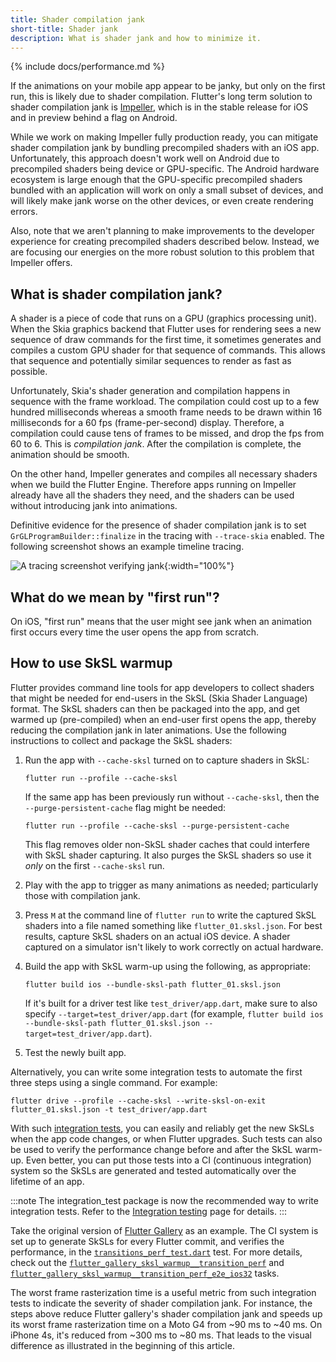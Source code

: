 ```yaml
---
title: Shader compilation jank
short-title: Shader jank
description: What is shader jank and how to minimize it.
---
```


{% include docs/performance.md %}

If the animations on your mobile app appear to be janky,
but only on the first run,
this is likely due to shader compilation.
Flutter's long term solution to
shader compilation jank is [Impeller][],
which is in the stable release for iOS
and in preview behind a flag on Android.

[Impeller]: {{site.repo.flutter}}/wiki/Impeller

While we work on making Impeller fully production ready,
you can mitigate shader compilation jank by bundling
precompiled shaders with an iOS app.
Unfortunately, this approach doesn't work well on Android
due to precompiled shaders being device or GPU-specific.
The Android hardware ecosystem is large enough that the
GPU-specific precompiled shaders bundled with an application
will work on only a small subset of devices,
and will likely make jank worse on the other devices,
or even create rendering errors.

Also, note that we aren't planning to make
improvements to the developer experience for creating
precompiled shaders described below. Instead,
we are focusing our energies on the more robust
solution to this problem that Impeller offers.

## What is shader compilation jank?

A shader is a piece of code that runs on a
GPU (graphics processing unit).
When the Skia graphics backend that Flutter uses for rendering
sees a new sequence of draw commands for the first time,
it sometimes generates and compiles a
custom GPU shader for that sequence of commands.
This allows that sequence and potentially similar sequences
to render as fast as possible.

Unfortunately, Skia's shader generation and compilation
happens in sequence with the frame workload.
The compilation could cost up to a few hundred milliseconds
whereas a smooth frame needs to be drawn within 16 milliseconds
for a 60 fps (frame-per-second) display.
Therefore, a compilation could cause tens of frames
to be missed, and drop the fps from 60 to 6.
This is _compilation jank_.
After the compilation is complete,
the animation should be smooth.

On the other hand, Impeller generates and compiles all
necessary shaders when we build the Flutter Engine.
Therefore apps running on Impeller already have
all the shaders they need, and the shaders can be used
without introducing jank into animations.

Definitive evidence for the presence of shader compilation jank
is to set `GrGLProgramBuilder::finalize` in the tracing
with `--trace-skia` enabled.
The following screenshot shows an example timeline tracing.

![A tracing screenshot verifying jank](/assets/images/docs/perf/render/tracing.png){:width="100%"}

## What do we mean by "first run"?

On iOS, "first run" means that the user might see
jank when an animation first occurs every time
the user opens the app from scratch.

## How to use SkSL warmup

Flutter provides command line tools
for app developers to collect shaders that might be needed
for end-users in the SkSL (Skia Shader Language) format.
The SkSL shaders can then be packaged into the app,
and get warmed up (pre-compiled) when an end-user first
opens the app, thereby reducing the compilation
jank in later animations.
Use the following instructions to collect
and package the SkSL shaders:

<ol>
<li>

Run the app with `--cache-sksl` turned on
to capture shaders in SkSL:

```console
flutter run --profile --cache-sksl
```

If the same app has been previously run
without `--cache-sksl`, then the
`--purge-persistent-cache` flag might be needed:

```console
flutter run --profile --cache-sksl --purge-persistent-cache
```

This flag removes older non-SkSL shader caches that
could interfere with SkSL shader capturing.
It also purges the SkSL shaders so use it *only* on the first
`--cache-sksl` run.
</li>

<li>

Play with the app to trigger as many animations
as needed; particularly those with compilation jank.

</li>

<li> 

Press `M` at the command line of `flutter run` to
 write the captured SkSL shaders into a file named something like
`flutter_01.sksl.json`.
For best results,
capture SkSL shaders on an actual iOS device.
A shader captured on a simulator isn't likely to work correctly
on actual hardware.

</li>

<li> 

Build the app with SkSL warm-up using the following,
as appropriate:

```console
flutter build ios --bundle-sksl-path flutter_01.sksl.json
```

If it's built for a driver test like `test_driver/app.dart`,
make sure to also specify `--target=test_driver/app.dart`
(for example, `flutter build ios --bundle-sksl-path
flutter_01.sksl.json --target=test_driver/app.dart`).

</li>

<li> Test the newly built app.
</li>
</ol>

Alternatively, you can write some integration tests to
automate the first three steps using a single command.
For example:

```console
flutter drive --profile --cache-sksl --write-sksl-on-exit flutter_01.sksl.json -t test_driver/app.dart
```

With such [integration tests][],
you can easily and reliably get the
new SkSLs when the app code changes,
or when Flutter upgrades.
Such tests can also be used to verify the performance change
before and after the SkSL warm-up.
Even better, you can put those tests into a
CI (continuous integration) system so the
SkSLs are generated and tested automatically over the lifetime of an app.

[integration tests]: /cookbook/testing/integration/introduction

:::note
The integration_test package is now the recommended way
to write integration tests. Refer to the
[Integration testing](/testing/integration-tests/)
page for details.
:::

Take the original version of [Flutter Gallery][] as an example.
The CI system is set up to generate SkSLs for every Flutter commit,
and verifies the performance, in the [`transitions_perf_test.dart`][] test.
For more details,
check out the [`flutter_gallery_sksl_warmup__transition_perf`][] and
[`flutter_gallery_sksl_warmup__transition_perf_e2e_ios32`][] tasks.

[Flutter Gallery]: {{site.repo.flutter}}/tree/main/dev/integration_tests/flutter_gallery
[`flutter_gallery_sksl_warmup__transition_perf`]: {{site.repo.flutter}}/blob/master/dev/devicelab/bin/tasks/flutter_gallery_sksl_warmup__transition_perf.dart
[`flutter_gallery_sksl_warmup__transition_perf_e2e_ios32`]: {{site.repo.flutter}}/blob/master/dev/devicelab/bin/tasks/flutter_gallery_sksl_warmup__transition_perf_e2e_ios32.dart
[`transitions_perf_test.dart`]: {{site.repo.flutter}}/blob/master/dev/integration_tests/flutter_gallery/test_driver/transitions_perf_test.dart

The worst frame rasterization time is a useful metric from
such integration tests to indicate the severity of shader
compilation jank.
For instance,
the steps above reduce Flutter gallery's shader compilation
jank and speeds up its worst frame rasterization time on a
Moto G4 from ~90 ms to ~40 ms. On iPhone 4s,
it's reduced from ~300 ms to ~80 ms. That leads to the visual
difference as illustrated in the beginning of this article.

